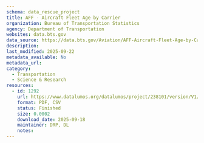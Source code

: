 ```yaml
---
schema: data_rescue_project 
title: AFF - Aircraft Fleet Age by Carrier
organization: Bureau of Transportation Statistics
agency: Department of Transportation
websites: data.bts.gov
data_source: https://data.bts.gov/Aviation/AFF-Aircraft-Fleet-Age-by-Carrier/hinw-eisy/about_data
description: 
last_modified: 2025-09-22
metadata_available: No
metadata_url: 
category:
  - Transportation 
  - Science & Research 
resources:
  - id: 1292
    url: https://www.datalumos.org/datalumos/project/238101/version/V1/view
    format: PDF, CSV
    status: Finished
    size: 0.0002
    download_date: 2025-09-18
    maintainer: DRP, DL
    notes: 
---
```

